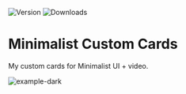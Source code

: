 ![Version](https://img.shields.io/github/v/release/andyblac/UI-Minimalist-Custom-Cards)
![Downloads](https://img.shields.io/github/downloads/andyblac/UI-Minimalist-Custom-Cards/total)

# Minimalist Custom Cards
My custom cards for Minimalist UI + video.

![example-dark](docs/assets/img/Example_Dashboard_Dark.png)
